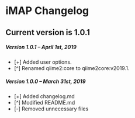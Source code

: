 # iMAP Changelog

## Current version is 1.0.1

<div class="code">
<h5 class="version">Version 1.0.1 – April 1st, 2019</h5>
<ul class="changelog">
<li>[+] Added user options.</li>
<li>[^] Renamed qiime2:core to qiime2core:v2019.1.</li>
</ul>

<h5 class="version">Version 1.0.0 – March 31st, 2019</h5>
<ul class="changelog">
<li>[+] Added changelog.md</li>
<li>[^] Modified README.md</li>
<li>[-] Removed unnecessary files</li>
</ul>
</div>
